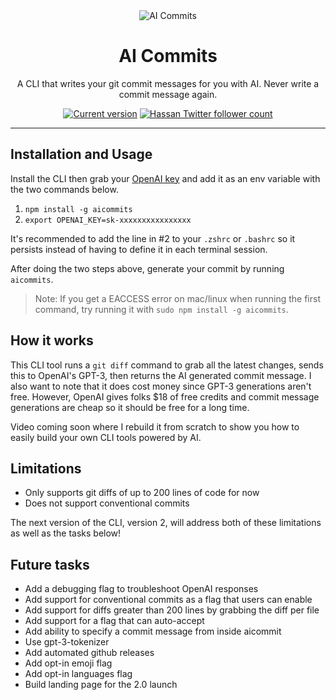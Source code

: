 <div align="center">
  <div>
    <img src="https://raw.githubusercontent.com/Nutlope/aicommits/main/screenshot.png" alt="AI Commits"/>
    <h1 align="center">AI Commits</h1>
  </div>
	<p>A CLI that writes your git commit messages for you with AI. Never write a commit message again.</p>
	<a href="https://www.npmjs.com/package/aicommits"><img src="https://img.shields.io/npm/v/aicommits" alt="Current version"></a>
  <a href="https://twitter.com/nutlope">
    <img src="https://img.shields.io/twitter/follow/nutlope?style=flat&label=nutlope&logo=twitter&color=0bf&logoColor=fff" alt="Hassan Twitter follower count" />
  </a>
</div>

---

## Installation and Usage

Install the CLI then grab your [OpenAI key](https://openai.com/api/) and add it as an env variable with the two commands below.

1. `npm install -g aicommits`
2. `export OPENAI_KEY=sk-xxxxxxxxxxxxxxxx`

It's recommended to add the line in #2 to your `.zshrc` or `.bashrc` so it persists instead of having to define it in each terminal session.

After doing the two steps above, generate your commit by running `aicommits`.

> Note: If you get a EACCESS error on mac/linux when running the first command, try running it with `sudo npm install -g aicommits`.

## How it works

This CLI tool runs a `git diff` command to grab all the latest changes, sends this to OpenAI's GPT-3, then returns the AI generated commit message. I also want to note that it does cost money since GPT-3 generations aren't free. However, OpenAI gives folks $18 of free credits and commit message generations are cheap so it should be free for a long time.

Video coming soon where I rebuild it from scratch to show you how to easily build your own CLI tools powered by AI.

## Limitations

- Only supports git diffs of up to 200 lines of code for now
- Does not support conventional commits

The next version of the CLI, version 2, will address both of these limitations as well as the tasks below!

## Future tasks

- Add a debugging flag to troubleshoot OpenAI responses
- Add support for conventional commits as a flag that users can enable
- Add support for diffs greater than 200 lines by grabbing the diff per file
- Add support for a flag that can auto-accept
- Add ability to specify a commit message from inside aicommit
- Use gpt-3-tokenizer
- Add automated github releases
- Add opt-in emoji flag
- Add opt-in languages flag
- Build landing page for the 2.0 launch
